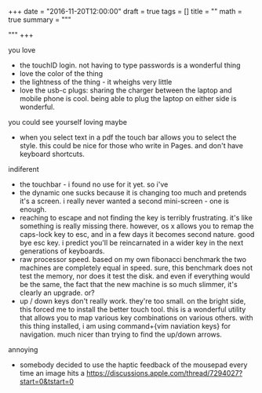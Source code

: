 +++
date = "2016-11-20T12:00:00"
draft = true
tags = []
title = ""
math = true
summary = """


"""
+++


you love
- the touchID login. not having to type passwords is 
a wonderful thing
- love the color of the thing
- the lightness of the thing - it wheighs very little
- love the usb-c plugs: sharing the 
charger between the laptop and mobile phone is cool. 
being able to plug the laptop on either side is wonderful. 

you could see yourself loving maybe
- when you select text in a pdf the touch bar allows 
you to select the style. this could be nice for those
who write in Pages. and don't have keyboard shortcuts.

indiferent
- the touchbar - i found no use for it yet. so i've 
- the dynamic one sucks because it is changing too 
much and pretends it's a screen. i really never 
wanted a second mini-screen - one is enough. 
- reaching to escape and not finding the key is 
terribly frustrating. it's like something is really
missing there. however, os x allows you to remap the
caps-lock key to esc, and in a few days it becomes
second nature. good bye esc key. i predict you'll be
reincarnated in a wider key in the next generations 
of keyboards.
- raw processor speed. based on my own fibonacci benchmark
the two machines are completely equal in speed. sure, this
benchmark does not test the memory, nor does it test the 
disk. and even if everything would be the same, the fact
that the new machine is so much slimmer, it's clearly an 
upgrade. or?
- up / down keys don't really work. they're too small. 
on the bright side, this forced me to install the better
touch tool. this is a wonderful utility that allows you 
to map various key combinations on various others. 
with this thing installed, i am using command+{vim 
naviation keys} for navigation. much nicer than trying 
to find the up/down arrows.

annoying
- somebody decided to use the haptic feedback of the mousepad
every time an image hits a 
https://discussions.apple.com/thread/7294027?start=0&tstart=0



